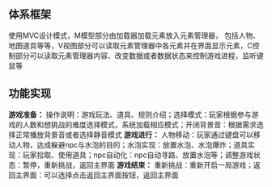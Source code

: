 ## 体系框架
使用MVC设计模式，M模型部分由加载器加载元素放入元素管理器， 包括人物、地图道具等等，V视图部分可以读取元素管理器中各元素并在界面显示元素，C控制部分可以读取元素管理器内容、改变数据或者数据状态来控制游戏进程，监听键鼠等
## 功能实现
**游戏准备：** 操作说明：游戏玩法、道具、规则介绍；选择模式：玩家根据参与游戏的人数和想挑战的难度选择模式，系统加载相应模式；开闭背景音：根据需求选择正常播放背景音或者选择静音模式
**游戏进行：** 人物移动：玩家通过键盘可以移动人物，达成躲避npc与水泡的目的；水泡实现：放置水泡、水泡爆炸；道具实现：玩家拾取、使用道具；npc自动化：npc自动寻路、放置水泡等；调整游戏状态：暂停，重新挑战，返回主界面
**游戏结束：** 重新挑战：重新开启一局游戏；返回主界面：可以选择点击返回主界面按钮，返回主界面

